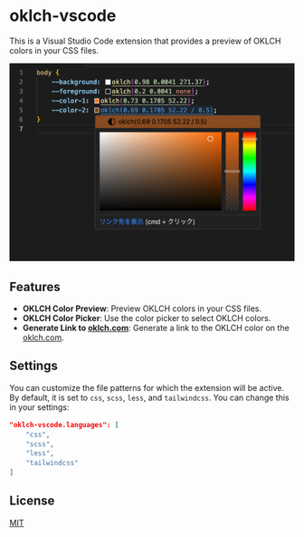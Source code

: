 # oklch-vscode

This is a Visual Studio Code extension that provides a preview of OKLCH colors in your CSS files.

![Screenshot](./public/screenshot.png)

## Features

- **OKLCH Color Preview**: Preview OKLCH colors in your CSS files.
- **OKLCH Color Picker**: Use the color picker to select OKLCH colors.
- **Generate Link to [oklch.com](https://oklch.com/)**: Generate a link to the OKLCH color on the [oklch.com](https://oklch.com/).

## Settings

You can customize the file patterns for which the extension will be active. By default, it is set to `css`, `scss`, `less`, and `tailwindcss`. You can change this in your settings:

```json
"oklch-vscode.languages": [
    "css",
    "scss",
    "less",
    "tailwindcss"
]
```

## License

[MIT](LICENSE)
